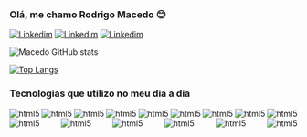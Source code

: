 ### Olá, me chamo Rodrigo Macedo 😊

[![Linkedim](https://img.shields.io/badge/LinkedIn-0077B5?style=for-the-badge&logo=linkedin&logoColor=white)](https://www.linkedin.com/in/macedo-rodrigo/)
[![Linkedim](https://img.shields.io/badge/Gmail-D14836?style=for-the-badge&logo=gmail&logoColor=white)](mailto:romaco1694@gmail.com)
[![Linkedim](https://img.shields.io/badge/WhatsApp-25D366?style=for-the-badge&logo=whatsapp&logoColor=white)](https://api.whatsapp.com/send?phone=5532999027722)

![Macedo GitHub stats](https://github-readme-stats.vercel.app/api?username=macedorodrigo&show_icons=true&theme=radical)

[![Top Langs](https://github-readme-stats.vercel.app/api/top-langs/?username=macedorodrigo&layout=compact_icons=true&theme=radical)](https://github.com/anuraghazra/github-readme-stats)


### Tecnologias que utilizo no meu dia a dia

<div style="display: flex; flex-wrap: wrap; justify-content: space-between;">
  <img alt="html5" src="https://img.shields.io/badge/JavaScript-323330?style=for-the-badge&logo=javascript&logoColor=F7DF1E">
  <img alt="html5" src="https://img.shields.io/badge/HTML5-E34F26?style=for-the-badge&logo=html5&logoColor=white">
  <img alt="html5" src="https://img.shields.io/badge/Node.js-43853D?style=for-the-badge&logo=node.js&logoColor=white">
  <img alt="html5" src="https://img.shields.io/badge/TypeScript-007ACC?style=for-the-badge&logo=typescript&logoColor=white">
  <img alt="html5" src="https://img.shields.io/badge/CSS-239120?&style=for-the-badge&logo=css3&logoColor=white">
  <img alt="html5" src="https://img.shields.io/badge/Jest-323330?style=for-the-badge&logo=Jest&logoColor=white">
  <img alt="html5" src="https://img.shields.io/badge/React-20232A?style=for-the-badge&logo=react&logoColor=61DAFB">
  <img alt="html5" src="https://img.shields.io/badge/GIT-E44C30?style=for-the-badge&logo=git&logoColor=white">
  <img alt="html5" src="https://img.shields.io/badge/Ubuntu-E95420?style=for-the-badge&logo=ubuntu&logoColor=white">
  <img alt="html5" src="https://img.shields.io/badge/MySQL-005C84?style=for-the-badge&logo=mysql&logoColor=white">
  <!-- <img alt="html5" src="https://img.shields.io/badge/MySQL-00000F?style=for-the-badge&logo=mysql&logoColor=white"> -->
  <img alt="html5" src="https://img.shields.io/badge/Udemy-EC5252?style=for-the-badge&logo=Udemy&logoColor=white">
  <img alt="html5" src="https://img.shields.io/badge/Trello-0052CC?style=for-the-badge&logo=trello&logoColor=white">
  <img alt="html5" src="https://img.shields.io/badge/prettier-1A2C34?style=for-the-badge&logo=prettier&logoColor=F7BA3E">
  <img alt="html5" src="https://img.shields.io/badge/eslint-3A33D1?style=for-the-badge&logo=eslint&logoColor=white">
  <img alt="html5" src="https://img.shields.io/badge/Redux-593D88?style=for-the-badge&logo=redux&logoColor=white">
</div>
